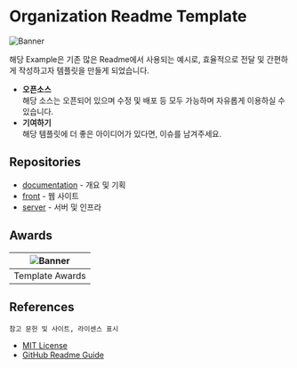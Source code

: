 # Organization Readme Template

![Banner](https://placekitten.com/1012/200)

해당 Example은 기존 많은 Readme에서 사용되는 예시로, 효율적으로 전달 및 간편하게 작성하고자 템플릿을 만들게 되었습니다.

- **오픈소스**  
  해당 소스는 오픈되어 있으며 수정 및 배포 등 모두 가능하며 자유롭게 이용하실 수 있습니다.
- **기여하기**  
  해당 템플릿에 더 좋은 아이디어가 있다면, 이슈를 남겨주세요.

## Repositories

- [documentation](documentation) - 개요 및 기획
- [front](Front) - 웹 사이트
- [server](server) - 서버 및 인프라

## Awards

| ![Banner](https://placekitten.com/200/280) |
| :----------------------------------------: |
|              Template Awards               |

## References

    참고 문헌 및 사이트, 라이센스 표시

- [MIT License](LICENSE)
- [GitHub Readme Guide](https://docs.github.com/en/github/creating-cloning-and-archiving-repositories/about-readmes)
